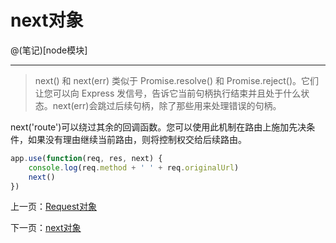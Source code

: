 # next对象

@(笔记)[node模块]

-------------------
> next() 和 next(err) 类似于 Promise.resolve() 和 Promise.reject()。它们让您可以向 Express 发信号，告诉它当前句柄执行结束并且处于什么状态。next(err)会跳过后续句柄，除了那些用来处理错误的句柄。

next('route')可以绕过其余的回调函数。您可以使用此机制在路由上施加先决条件，如果没有理由继续当前路由，则将控制权交给后续路由。


```js
app.use(function(req, res, next) {
    console.log(req.method + ' ' + req.originalUrl)
    next()
})
```

上一页：[Request对象](https://github.com/lhywell/book/tree/master/express4.x/1.2README.md)

下一页：[next对象](https://github.com/lhywell/book/blob/master/express4.x/1.4README.md)